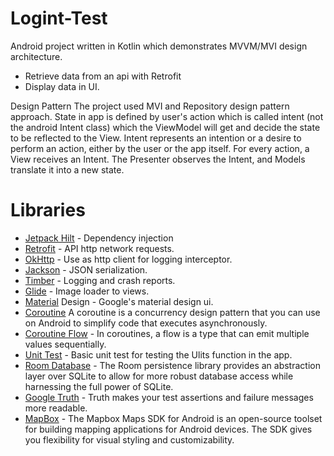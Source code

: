 # Logint-Test

Android project written in Kotlin which demonstrates MVVM/MVI design architecture.

- Retrieve data from an api with Retrofit
- Display data in UI.

Design Pattern
The project used MVI and Repository design pattern approach. State in app is defined by user's action which is called intent (not the android Intent class) which the ViewModel will get and decide the state to be reflected to the View. Intent represents an intention or a desire to perform an action, either by the user or the app itself. For every action, a View receives an Intent. The Presenter observes the Intent, and Models translate it into a new state.

# Libraries
- [Jetpack Hilt](https://dagger.dev/hilt/) - Dependency injection
- [Retrofit](https://square.github.io/retrofit/)  - API http network requests.
- [OkHttp](https://square.github.io/okhttp/) - Use as http client for logging interceptor.
- [Jackson](https://github.com/square/retrofit/tree/master/retrofit-converters/jackson) - JSON serialization.
- [Timber](https://github.com/JakeWharton/timber) - Logging and crash reports.
- [Glide](https://github.com/bumptech/glide) - Image loader to views.
- [Material](https://material.io/) Design - Google's material design ui.  
- [Coroutine](https://developer.android.com/kotlin/coroutines?gclid=CjwKCAjwq5-WBhB7EiwAl-HEkqzFPUj-fstYu_CElohZ5kFNqOibnSiuBhHc-bRiO9yxtm4YNqMm5hoCRY4QAvD_BwE&gclsrc=aw.ds) A coroutine is a concurrency design pattern that you can use on Android to simplify code that executes asynchronously.                                                                                      
- [Coroutine Flow](https://developer.android.com/kotlin/flow) - In coroutines, a flow is a type that can emit multiple values sequentially.
- [Unit Test](https://developer.android.com/training/testing/local-tests) - Basic unit test for testing the Ulits function in the app.
- [Room Database](https://developer.android.com/training/data-storage/room) - The Room persistence library provides an abstraction layer over SQLite to allow for more robust database access while harnessing the full power of SQLite.
- [Google Truth](https://github.com/google/truth) - Truth makes your test assertions and failure messages more readable.
- [MapBox](https://www.mapbox.com/) - The Mapbox Maps SDK for Android is an open-source toolset for building mapping applications for Android devices. The SDK gives you flexibility for visual styling and customizability.
